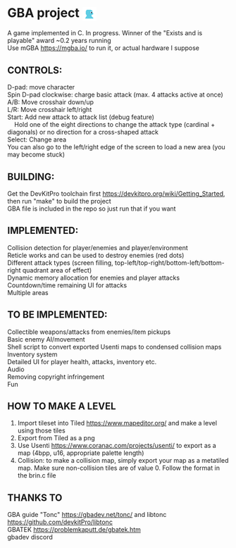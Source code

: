 # GBA project <img align="center" src="https://raw.githubusercontent.com/james-lynch-1/gba-project/refs/heads/main/squinky.png">
A game implemented in C. In progress. Winner of the "Exists and is playable" award ~0.2 years running  
Use mGBA https://mgba.io/ to run it, or actual hardware I suppose  

## CONTROLS:
D-pad: move character  
Spin D-pad clockwise: charge basic attack (max. 4 attacks active at once)  
A/B: Move crosshair down/up  
L/R: Move crosshair left/right  
Start: Add new attack to attack list (debug feature)  
&nbsp;&nbsp;&nbsp;&nbsp;Hold one of the eight directions to change the attack type (cardinal + diagonals)
or no direction for a cross-shaped attack  
Select: Change area  
You can also go to the left/right edge of the screen to load a new area (you may become stuck)  

## BUILDING:
Get the DevKitPro toolchain first https://devkitpro.org/wiki/Getting_Started, then run "make" to build the project  
GBA file is included in the repo so just run that if you want  

## IMPLEMENTED:
Collision detection for player/enemies and player/environment  
Reticle works and can be used to destroy enemies (red dots)  
Different attack types (screen filling, top-left/top-right/bottom-left/bottom-right quadrant area of effect)  
Dynamic memory allocation for enemies and player attacks  
Countdown/time remaining UI for attacks  
Multiple areas  

## TO BE IMPLEMENTED:
Collectible weapons/attacks from enemies/item pickups  
Basic enemy AI/movement  
Shell script to convert exported Usenti maps to condensed collision maps  
Inventory system  
Detailed UI for player health, attacks, inventory etc.  
Audio  
Removing copyright infringement  
Fun  

## HOW TO MAKE A LEVEL
1. Import tileset into Tiled https://www.mapeditor.org/ and make a level using those tiles  
2. Export from Tiled as a png  
3. Use Usenti https://www.coranac.com/projects/usenti/ to export as a map (4bpp, u16, appropriate palette length)  
4. Collision: to make a collision map, simply export your map as a metatiled map. Make sure non-collision tiles are of value 0. Follow the format in the brin.c file

## THANKS TO
GBA guide "Tonc" https://gbadev.net/tonc/ and libtonc https://github.com/devkitPro/libtonc  
GBATEK https://problemkaputt.de/gbatek.htm  
gbadev discord  
